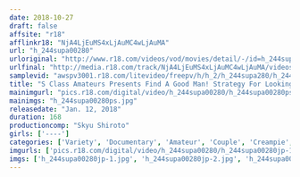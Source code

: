 ```yaml
---
date: 2018-10-27
draft: false
affsite: "r18"
afflinkr18: "NjA4LjEuMS4xLjAuMC4wLjAuMA"
url: "h_244supa00280"
urloriginal: "http://www.r18.com/videos/vod/movies/detail/-/id=h_244supa00280"
urlfinal: "http://media.r18.com/track/NjA4LjEuMS4xLjAuMC4wLjAuMA/videos/vod/movies/detail/-/id=h_244supa00280"
samplevid: "awspv3001.r18.com/litevideo/freepv/h/h_2/h_244supa280/h_244supa280_dmb_w.mp4"
title: "S Class Amateurs Presents Find A Good Man! Strategy For Looking For Love"
mainimgurl: "pics.r18.com/digital/video/h_244supa00280/h_244supa00280ps.jpg"
mainimgs: "h_244supa00280ps.jpg"
releasedate: "Jan. 12, 2018"
duration: 168
productioncomp: "Skyu Shiroto"
girls: ['----']
categories: ['Variety', 'Documentary', 'Amateur', 'Couple', 'Creampie', 'Hi-Def']
imgurls: ['pics.r18.com/digital/video/h_244supa00280/h_244supa00280jp-1.jpg', 'pics.r18.com/digital/video/h_244supa00280/h_244supa00280jp-2.jpg', 'pics.r18.com/digital/video/h_244supa00280/h_244supa00280jp-3.jpg', 'pics.r18.com/digital/video/h_244supa00280/h_244supa00280jp-4.jpg', 'pics.r18.com/digital/video/h_244supa00280/h_244supa00280jp-5.jpg', 'pics.r18.com/digital/video/h_244supa00280/h_244supa00280jp-6.jpg', 'pics.r18.com/digital/video/h_244supa00280/h_244supa00280jp-7.jpg', 'pics.r18.com/digital/video/h_244supa00280/h_244supa00280jp-8.jpg', 'pics.r18.com/digital/video/h_244supa00280/h_244supa00280jp-9.jpg', 'pics.r18.com/digital/video/h_244supa00280/h_244supa00280jp-10.jpg', 'pics.r18.com/digital/video/h_244supa00280/h_244supa00280jp-11.jpg', 'pics.r18.com/digital/video/h_244supa00280/h_244supa00280jp-12.jpg', 'pics.r18.com/digital/video/h_244supa00280/h_244supa00280jp-13.jpg', 'pics.r18.com/digital/video/h_244supa00280/h_244supa00280jp-14.jpg', 'pics.r18.com/digital/video/h_244supa00280/h_244supa00280jp-15.jpg', 'pics.r18.com/digital/video/h_244supa00280/h_244supa00280jp-16.jpg', 'pics.r18.com/digital/video/h_244supa00280/h_244supa00280jp-17.jpg', 'pics.r18.com/digital/video/h_244supa00280/h_244supa00280jp-18.jpg', 'pics.r18.com/digital/video/h_244supa00280/h_244supa00280jp-19.jpg', 'pics.r18.com/digital/video/h_244supa00280/h_244supa00280jp-20.jpg']
imgs: ['h_244supa00280jp-1.jpg', 'h_244supa00280jp-2.jpg', 'h_244supa00280jp-3.jpg', 'h_244supa00280jp-4.jpg', 'h_244supa00280jp-5.jpg', 'h_244supa00280jp-6.jpg', 'h_244supa00280jp-7.jpg', 'h_244supa00280jp-8.jpg', 'h_244supa00280jp-9.jpg', 'h_244supa00280jp-10.jpg', 'h_244supa00280jp-11.jpg', 'h_244supa00280jp-12.jpg', 'h_244supa00280jp-13.jpg', 'h_244supa00280jp-14.jpg', 'h_244supa00280jp-15.jpg', 'h_244supa00280jp-16.jpg', 'h_244supa00280jp-17.jpg', 'h_244supa00280jp-18.jpg', 'h_244supa00280jp-19.jpg', 'h_244supa00280jp-20.jpg']
---
```

